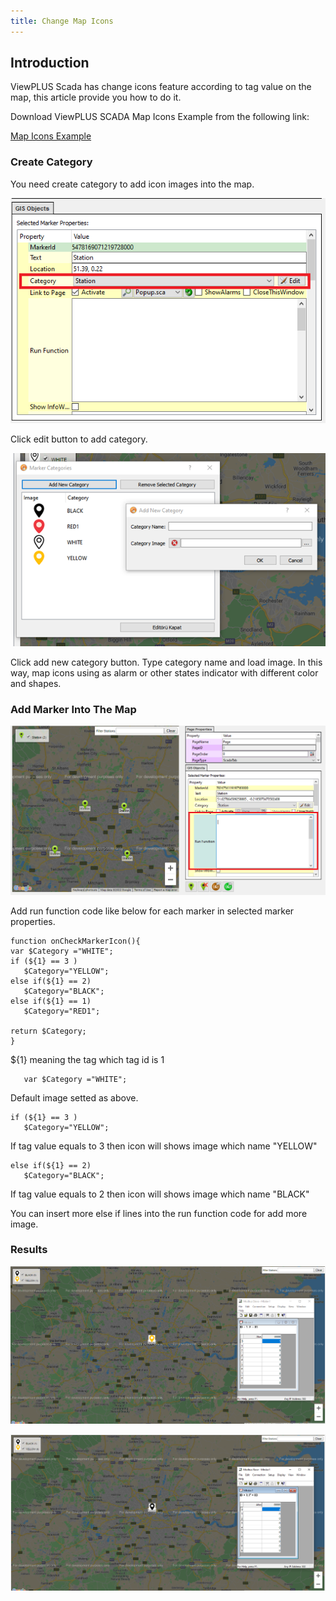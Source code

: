 ```yaml
---
title: Change Map Icons
---
```


## Introduction

ViewPLUS Scada has change icons feature according to tag value on the map, this article provide you how to do it.

Download ViewPLUS SCADA Map Icons Example from the following link:

[Map Icons Example](http://www.mikrodev.com/downloads/documentation/MapIcon_Example.zip)
### Create Category

You need create category to add icon images into the map.

<center>

![mapicon1](/img/mapicon1.png)

</center>

Click edit button to add category.

<center>

![mapicon2](/img/mapicon2.png)

</center>

Click add new category button. Type category name and load image.
In this way, map icons using as alarm or other states indicator with different color and shapes.


### Add Marker Into The Map

<center>

![mapicon3](/img/mapicon3.png)

</center>

 

Add run function code like below for each marker in selected marker properties.

```
function onCheckMarkerIcon(){
var $Category ="WHITE";			
if (${1} == 3 )
   $Category="YELLOW"; 			
else if(${1} == 2)
   $Category="BLACK";
else if(${1} == 1)
   $Category="RED1";

return $Category;
}
```


${1} meaning the tag which tag id is 1

```
   var $Category ="WHITE";
```
Default image setted as above.

```
if (${1} == 3 )
   $Category="YELLOW"; 
```
If tag value equals to 3 then icon will shows image  which  name "YELLOW"

```
else if(${1} == 2)
   $Category="BLACK";
```
If tag value equals to 2 then icon will shows image  which  name "BLACK"

You can insert more else if lines into the run function code for add more image.


### Results
<center>

![mapicon4](/img/mapicon4.png)

</center>
<center>

![mapicon5](/img/mapicon5.png)

</center>

